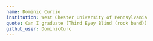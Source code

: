 ```yaml
---
name: Dominic Curcio
institution: West Chester University of Pennsylvania
quote: Can I graduate (Third Eyey Blind (rock band))
github_user: DominicCurc
---
```

